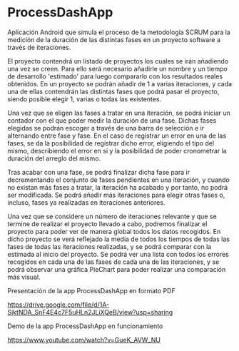 # ProcessDashApp

Aplicación Android que simula el proceso de la metodología SCRUM para la medición de la duración de las distintas fases en un proyecto software a través de iteraciones.

El proyecto contendrá un listado de proyectos los cuales se irán añadiendo una vez se creen. Para ello será necesario añadirle un nombre y un tiempo de desarrollo 'estimado' para luego compararlo con los resultados reales obtenidos. En un proyecto se podrán añadir de 1 a varias iteraciones, y cada una de ellas contendrán las distintas fases que podrá pasar el proyecto, siendo posible elegir 1, varias o todas las existentes. 

Una vez que se eligen las fases a tratar en una iteración, se podrá iniciar un contador con el que poder medir la duración de una fase. Dichas fases elegidas se podrán escoger a través de una barra de selección e ir alternando entre fase y fase. En el caso de registrar un error en una de las fases, se da la posibilidad de registrar dicho error, eligiendo el tipo del mismo, describiendo el error en sí y la posibilidad de poder cronometrar la duración del arreglo del mismo.

Tras acabar con una fase, se podrá finalizar dicha fase para ir decrementando el conjunto de fases pendientes en una iteración, y cuando no existan más fases a tratar, la iteración ha acabado y por tanto, no podrá ser modificada. Se podrá añadir más iteraciones para elegir otras fases o, incluso, fases ya realizadas en iteraciones anteriores. 

Una vez que se considere un número de iteraciones relevante y que se termine de realizar el proyecto llevado a cabo, podremos finalizar el proyecto para poder ver de manera global todos los datos recogidos. En dicho proyecto se verá reflejado la media de todos los tiempos de todas las fases de todas las iteraciones realizadas, y se podrá comparar con la estimada al inicio del proyecto. Se podrá ver una lista con todos los errores recogidos en cada una de las fases de cada una de las iteraciones, y se podrá observar una gráfica PieChart para poder realizar una comparación más visual.

Presentación de la app ProcessDashApp en formato PDF

https://drive.google.com/file/d/1A-SjktNDA_SnF4E4c7F5uHLn2JLiXQeB/view?usp=sharing

Demo de la app ProcessDashApp en funcionamiento

https://www.youtube.com/watch?v=GueK_AVW_NU
